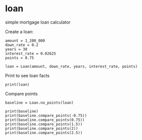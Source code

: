 # loan
simple mortgage loan calculator

Create a loan:
```
amount = 1_200_000
down_rate = 0.2
years = 30
interest_rate = 0.02625
points = 0.75

loan = Loan(amount, down_rate, years, interest_rate, points)
```

Print to see loan facts
```
print(loan)
```

Compare points
```
baseline = Loan.no_points(loan)

print(baseline)
print(baseline.compare_points(-0.75))
print(baseline.compare_points(0.75))
print(baseline.compare_points(1.5))
print(baseline.compare_points(2))
print(baseline.compare_points(2.5))
```
